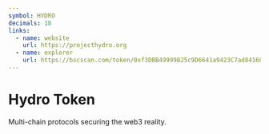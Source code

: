 ```yaml
---
symbol: HYDRO
decimals: 18
links:
  - name: website
    url: https://projecthydro.org
  - name: explorer
    url: https://bscscan.com/token/0xf3DBB49999B25c9D6641a9423C7ad84168D00071
---
```


# Hydro Token

Multi-chain protocols securing the web3 reality.
